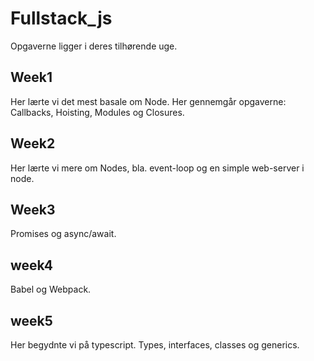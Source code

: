 # Fullstack_js

Opgaverne ligger i deres tilhørende uge. 

## Week1 
Her lærte vi det mest basale om Node. Her gennemgår opgaverne: Callbacks, Hoisting, Modules og Closures. 

## Week2
Her lærte vi mere om Nodes, bla. event-loop og en simple web-server i node. 

## Week3
Promises og async/await. 

## week4 
Babel og Webpack. 

## week5 
Her begydnte vi på typescript. Types, interfaces, classes og generics.
